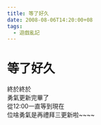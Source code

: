 ```yaml
---
title: 等了好久
date: 2008-08-06T14:20:00+08
tags:
  - 遊戲亂記
---
```

# 等了好久

終於終於  
勇氣更新完畢了  
從12:00一直等到現在  
位啥勇氣是再禮拜三更新啦~~~~